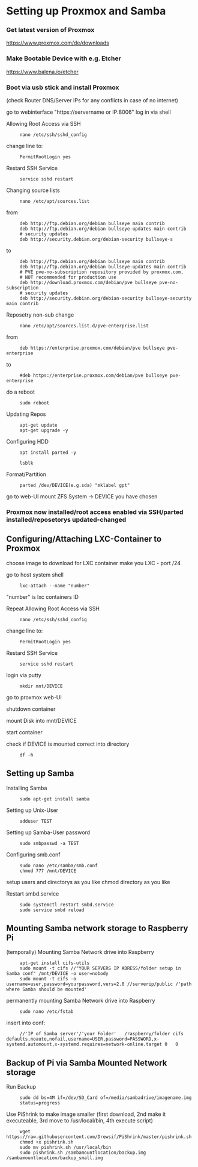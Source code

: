 # Setting up Proxmox and Samba

### Get latest version of Proxmox

https://www.proxmox.com/de/downloads

### Make Bootable Device with e.g. Etcher

https://www.balena.io/etcher

### Boot via usb stick and install Proxmox
(check Router DNS/Server IPs for any conflicts in case of no internet)

go to webinterface "https://servername or IP:8006"
log in via shell

Allowing Root Access via SSH

         nano /etc/ssh/sshd_config

change line to:

         PermitRootLogin yes
         
Restard SSH Service

         service sshd restart

Changing source lists

         nano /etc/apt/sources.list

from

         deb http://ftp.debian.org/debian bullseye main contrib
         deb http://ftp.debian.org/debian bullseye-updates main contrib
         # security updates
         deb http://security.debian.org/debian-security bullseye-s

to

         deb http://ftp.debian.org/debian bullseye main contrib
         deb http://ftp.debian.org/debian bullseye-updates main contrib
         # PVE pve-no-subscription repository provided by proxmox.com,
         # NOT recommended for production use
         deb http://download.proxmox.com/debian/pve bullseye pve-no-subscription
         # security updates
         deb http://security.debian.org/debian-security bullseye-security main contrib
         
Reposetry non-sub change

         nano /etc/apt/sources.list.d/pve-enterprise.list

from

         deb https://enterprise.proxmox.com/debian/pve bullseye pve-enterprise

to

         #deb https://enterprise.proxmox.com/debian/pve bullseye pve-enterprise
         
do a reboot

         sudo reboot

Updating Repos

         apt-get update
         apt-get upgrade -y

Configuring HDD

         apt install parted -y

         lsblk
         
Format/Partition

         parted /dev/DEVICE(e.g.sda) "mklabel gpt"

go to web-UI
mount ZFS System -> DEVICE you have chosen

### Proxmox now installed/root access enabled via SSH/parted installed/reposetorys updated-changed

## Configuring/Attaching LXC-Container to Proxmox

choose image to download for LXC container
make you LXC - port /24

go to host system shell

         lxc-attach --name "number"
         
"number" is lxc containers ID

Repeat Allowing Root Access via SSH

         nano /etc/ssh/sshd_config

change line to:

         PermitRootLogin yes
         
Restard SSH Service

         service sshd restart

login via putty

         mkdir mnt/DEVICE

go to proxmox web-UI

shutdown container

mount Disk into mnt/DEVICE

start container

check if DEVICE is mounted correct into directory

         df -h
## Setting up Samba         
Installing Samba

         sudo apt-get install samba
         
Setting up Unix-User

         adduser TEST

Setting up Samba-User password

         sudo smbpasswd -a TEST
         
Configuring smb.conf

         sudo nano /etc/samba/smb.conf
         chmod 777 /mnt/DEVICE
         
setup users and directorys as you like
chmod directory as you like

Restart smbd.service

         sudo systemctl restart smbd.service
         sudo service smbd reload

## Mounting Samba network storage to Raspberry Pi

(temporally) Mounting Samba Network drive into Raspberry

         apt-get install cifs-utils
         sudo mount -t cifs //"YOUR SERVERS IP ADRESS/folder setup in Samba conf" /mnt/DEVICE -o user=nobody
         sudo mount -t cifs -o username=user,password=yourpassword,vers=2.0 //serverip/public /'path where Samba should be mounted'

permanently mounting Samba Network drive into Raspberry

         sudo nano /etc/fstab
insert into conf:

         //'IP of Samba server'/'your Folder'	/raspberry/folder cifs	defaults,noauto,nofail,username=USER,password=PASSWORD,x-systemd.automount,x-systemd.requires=network-online.target	0	0


## Backup of Pi via Samba Mounted Network storage

Run Backup

         sudo dd bs=4M if=/dev/SD_Card of=/media/sambadrive/imagename.img 
         status=progress

Use PiShrink to make image smaller (first download, 2nd make it executeable, 3rd move to /usr/local/bin, 4th execute script)

         wget https://raw.githubusercontent.com/Drewsif/PiShrink/master/pishrink.sh
         chmod +x pishrink.sh
         sudo mv pishrink.sh /usr/local/bin
         sudo pishrink.sh /sambamountlocation/backup.img /sambamountlocation/backup_small.img
